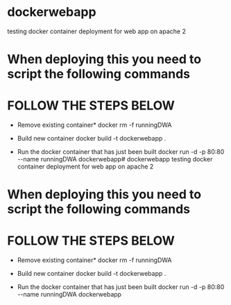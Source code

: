 # dockerwebapp
testing docker container deployment for web app on apache 2

# When deploying this you need to script the following commands

# FOLLOW THE STEPS BELOW

* Remove existing container*
docker rm -f runningDWA

* Build new container
docker build -t dockerwebapp .

* Run the docker container that has just been built
docker run -d -p 80:80 --name runningDWA dockerwebapp# dockerwebapp
testing docker container deployment for web app on apache 2

# When deploying this you need to script the following commands

# FOLLOW THE STEPS BELOW

* Remove existing container*
docker rm -f runningDWA

* Build new container
docker build -t dockerwebapp .

* Run the docker container that has just been built
docker run -d -p 80:80 --name runningDWA dockerwebapp
